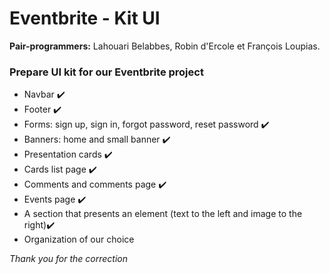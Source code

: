 # Eventbrite - Kit UI

**Pair-programmers:** Lahouari Belabbes, Robin d'Ercole et François Loupias.  

### Prepare UI kit for our Eventbrite project

* Navbar ✔️
* Footer ✔️
* Forms: sign up, sign in, forgot password, reset password ✔️
* Banners: home and small banner ✔️
* Presentation cards ✔️
* Cards list page ✔️
* Comments and comments page ✔️
* Events page ✔️
* A section that presents an element (text to the left and image to the right)✔️
* Organization of our choice  

*Thank you for the correction*
